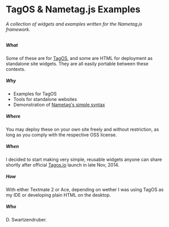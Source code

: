 # TagOS & Nametag.js Examples
###### A collection of widgets and examples written for the Nametag.js framework.

##### What

Some of these are for [TagOS](http://desktop.tagos.io/), and some are HTML for deployment as standalone site widgets.  They are all easily portable between these contexts.

##### Why

* Examples for TagOS
* Tools for standalone websites
* Demonstration of [Nametag's simple syntax](http://tagos.io/docs.html)

##### Where

You may deploy these on your own site freely and without restriction, as long as you comply with the respective OSS license.

##### When

I decided to start making very simple, reusable widgets anyone can share shortly after official [Tagos.io](http://tagos.io) launch in late Nov, 2014.

##### How

With either Textmate 2 or Ace, depending on wether I was using TagOS as my IDE or developing plain HTML on the desktop.

##### Who

D. Swartzendruber.